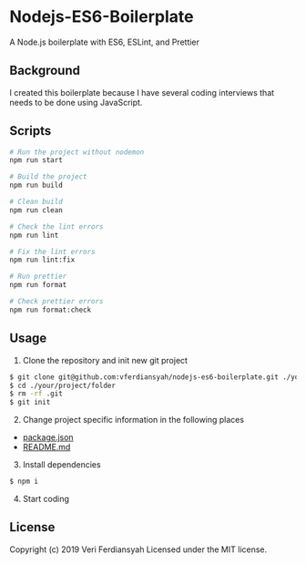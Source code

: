 # Nodejs-ES6-Boilerplate

A Node.js boilerplate with ES6, ESLint, and Prettier

## Background

I created this boilerplate because I have several coding interviews that needs to be done using JavaScript.

## Scripts

```bash
# Run the project without nodemon
npm run start

# Build the project
npm run build

# Clean build
npm run clean

# Check the lint errors
npm run lint

# Fix the lint errors
npm run lint:fix

# Run prettier
npm run format

# Check prettier errors
npm run format:check
```

## Usage

1. Clone the repository and init new git project

```bash
$ git clone git@github.com:vferdiansyah/nodejs-es6-boilerplate.git ./your/project/folder
$ cd ./your/project/folder
$ rm -rf .git
$ git init
```

2. Change project specific information in the following places

- [package.json](./package.json)
- [README.md](./README.md)

3. Install dependencies

```bash
$ npm i
```

4. Start coding

## License

Copyright (c) 2019 Veri Ferdiansyah
Licensed under the MIT license.

